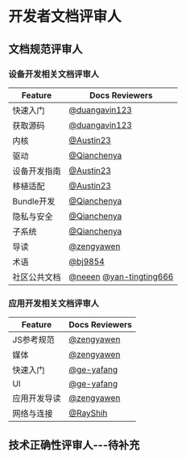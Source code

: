 # 开发者文档评审人

## 文档规范评审人
### 设备开发相关文档评审人

| Feature      | Docs Reviewers                                               |
| ------------ | ------------------------------------------------------------ |
| 快速入门     | [@duangavin123](https://gitee.com/duangavin123)              |
| 获取源码     | [@duangavin123](https://gitee.com/duangavin123)              |
| 内核         | [@Austin23](https://gitee.com/Austin23)                      |
| 驱动         | [@Qianchenya](https://gitee.com/Qianchenya)                  |
| 设备开发指南 | [@Austin23](https://gitee.com/Austin23)                      |
| 移植适配     | [@Austin23](https://gitee.com/Austin23)                      |
| Bundle开发   | [@Qianchenya](https://gitee.com/Qianchenya)                  |
| 隐私与安全   | [@Qianchenya](https://gitee.com/Qianchenya)                  |
| 子系统       | [@Qianchenya](https://gitee.com/Qianchenya)                  |
| 导读         | [@zengyawen](https://gitee.com/zengyawen)                    |
| 术语         | [@bj9854](https://gitee.com/bj9854)                          |
| 社区公共文档 | [@neeen](https://gitee.com/neeen)  [@yan-tingting666](https://gitee.com/yan-tingting666) |

### 应用开发相关文档评审人

| Feature      | Docs Reviewers                            |
| ------------ | ----------------------------------------- |
| JS参考规范   | [@zengyawen](https://gitee.com/zengyawen) |
| 媒体         | [@zengyawen](https://gitee.com/zengyawen) |
| 快速入门     | [@ge-yafang](https://gitee.com/ge-yafang) |
| UI           | [@ge-yafang](https://gitee.com/ge-yafang) |
| 应用开发导读 | [@zengyawen](https://gitee.com/zengyawen) |
| 网络与连接   | [@RayShih](https://gitee.com/RayShih)     |

## 技术正确性评审人---待补充



